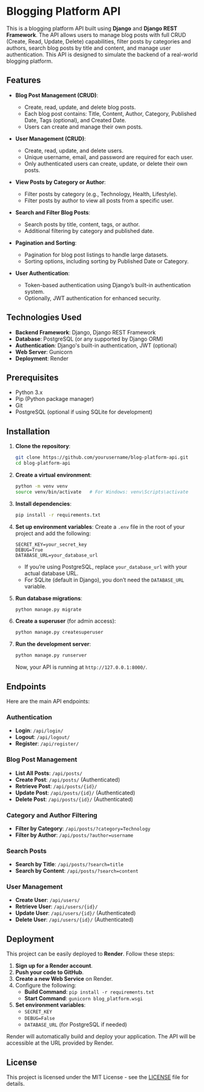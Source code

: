 # Blogging Platform API

This is a blogging platform API built using **Django** and **Django REST Framework**. The API allows users to manage blog posts with full CRUD (Create, Read, Update, Delete) capabilities, filter posts by categories and authors, search blog posts by title and content, and manage user authentication. This API is designed to simulate the backend of a real-world blogging platform.

## Features

- **Blog Post Management (CRUD)**:
  - Create, read, update, and delete blog posts.
  - Each blog post contains: Title, Content, Author, Category, Published Date, Tags (optional), and Created Date.
  - Users can create and manage their own posts.
  
- **User Management (CRUD)**:
  - Create, read, update, and delete users.
  - Unique username, email, and password are required for each user.
  - Only authenticated users can create, update, or delete their own posts.

- **View Posts by Category or Author**:
  - Filter posts by category (e.g., Technology, Health, Lifestyle).
  - Filter posts by author to view all posts from a specific user.
  
- **Search and Filter Blog Posts**:
  - Search posts by title, content, tags, or author.
  - Additional filtering by category and published date.
  
- **Pagination and Sorting**:
  - Pagination for blog post listings to handle large datasets.
  - Sorting options, including sorting by Published Date or Category.

- **User Authentication**:
  - Token-based authentication using Django’s built-in authentication system.
  - Optionally, JWT authentication for enhanced security.

## Technologies Used

- **Backend Framework**: Django, Django REST Framework
- **Database**: PostgreSQL (or any supported by Django ORM)
- **Authentication**: Django's built-in authentication, JWT (optional)
- **Web Server**: Gunicorn
- **Deployment**: Render

## Prerequisites

- Python 3.x
- Pip (Python package manager)
- Git
- PostgreSQL (optional if using SQLite for development)
  
## Installation

1. **Clone the repository**:

   ```bash
   git clone https://github.com/yourusername/blog-platform-api.git
   cd blog-platform-api
   ```

2. **Create a virtual environment**:

   ```bash
   python -m venv venv
   source venv/bin/activate   # For Windows: venv\Scripts\activate
   ```

3. **Install dependencies**:

   ```bash
   pip install -r requirements.txt
   ```

4. **Set up environment variables**:
   Create a `.env` file in the root of your project and add the following:

   ```env
   SECRET_KEY=your_secret_key
   DEBUG=True
   DATABASE_URL=your_database_url
   ```

   - If you’re using PostgreSQL, replace `your_database_url` with your actual database URL.
   - For SQLite (default in Django), you don’t need the `DATABASE_URL` variable.

5. **Run database migrations**:

   ```bash
   python manage.py migrate
   ```

6. **Create a superuser** (for admin access):

   ```bash
   python manage.py createsuperuser
   ```

7. **Run the development server**:

   ```bash
   python manage.py runserver
   ```

   Now, your API is running at `http://127.0.0.1:8000/`.

## Endpoints

Here are the main API endpoints:

### Authentication

- **Login**: `/api/login/`
- **Logout**: `/api/logout/`
- **Register**: `/api/register/`

### Blog Post Management

- **List All Posts**: `/api/posts/`
- **Create Post**: `/api/posts/` (Authenticated)
- **Retrieve Post**: `/api/posts/{id}/`
- **Update Post**: `/api/posts/{id}/` (Authenticated)
- **Delete Post**: `/api/posts/{id}/` (Authenticated)

### Category and Author Filtering

- **Filter by Category**: `/api/posts/?category=Technology`
- **Filter by Author**: `/api/posts/?author=username`

### Search Posts

- **Search by Title**: `/api/posts/?search=title`
- **Search by Content**: `/api/posts/?search=content`

### User Management

- **Create User**: `/api/users/`
- **Retrieve User**: `/api/users/{id}/`
- **Update User**: `/api/users/{id}/` (Authenticated)
- **Delete User**: `/api/users/{id}/` (Authenticated)

## Deployment

This project can be easily deployed to **Render**. Follow these steps:

1. **Sign up for a Render account**.
2. **Push your code to GitHub**.
3. **Create a new Web Service** on Render.
4. Configure the following:
   - **Build Command**: `pip install -r requirements.txt`
   - **Start Command**: `gunicorn blog_platform.wsgi`
5. **Set environment variables**:
   - `SECRET_KEY`
   - `DEBUG=False`
   - `DATABASE_URL` (for PostgreSQL if needed)

Render will automatically build and deploy your application. The API will be accessible at the URL provided by Render.

## License

This project is licensed under the MIT License - see the [LICENSE](LICENSE) file for details.
